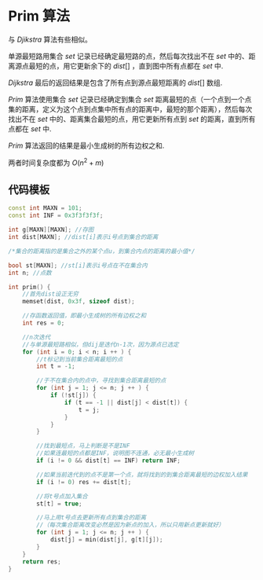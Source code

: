 # Prim 算法

与 $Djikstra$ 算法有些相似。

单源最短路用集合 $set$ 记录已经确定最短路的点，然后每次找出不在 $set$ 中的、距离源点最短的点，用它更新余下的 $dist[]$ ，直到图中所有点都在 $set$ 中.

$Dijkstra$ 最后的返回结果是包含了所有点到源点最短距离的 $dist[]$ 数组.

$Prim$ 算法使用集合 $set$ 记录已经确定到集合 $set$ 距离最短的点（一个点到一个点集的距离，定义为这个点到点集中所有点的距离中，最短的那个距离），然后每次找出不在 $set$ 中的、距离集合最短的点，用它更新所有点到 $set$ 的距离，直到所有点都在 $set$ 中.

$Prim$ 算法返回的结果是最小生成树的所有边权之和.

两者时间复杂度都为 $O(n^2+m)$

## 代码模板

```cpp
const int MAXN = 101;
const int INF = 0x3f3f3f3f;

int g[MAXN][MAXN]; //存图
int dist[MAXN]; //dist[i]表示i号点到集合的距离

/*集合的距离指的是集合之外的某个点u，到集合内点的距离的最小值*/

bool st[MAXN]; //st[i]表示i号点在不在集合内
int n; //点数

int prim() {
    //首先dist设正无穷
    memset(dist, 0x3f, sizeof dist);

    //存函数返回值，即最小生成树的所有边权之和
    int res = 0; 

    //n次迭代
    //与单源最短路相似，但dij是迭代n-1次，因为源点已选定
    for (int i = 0; i < n; i ++ ) {
        //t标记到当前集合距离最短的点
        int t = -1;

        //于不在集合内的点中，寻找到集合距离最短的点
        for (int j = 1; j <= n; j ++ ) {
            if (!st[j]) {
                if (t == -1 || dist[j] < dist[t]) {
                    t = j;
                }
            }
        }

        //找到最短点，马上判断是不是INF
        //如果连最短的点都是INF，说明图不连通，必无最小生成树
        if (i != 0 && dist[t] == INF) return INF;

        //如果当前迭代到的点不是第一个点，就将找到的到集合距离最短的边权加入结果
        if (i != 0) res += dist[t];

        //将t号点加入集合
        st[t] = true;

        //马上用t号点去更新所有点到集合的距离
        //（每次集合距离改变必然是因为新点的加入，所以只用新点更新就好）
        for (int j = 1; j <= n; j ++ ) {
            dist[j] = min(dist[j], g[t][j]);
        }
    }
    return res;
}
```